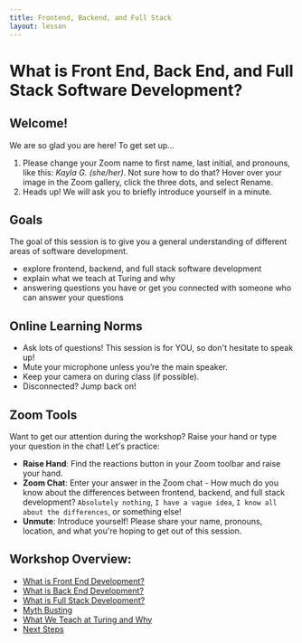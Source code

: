 ```yaml
---
title: Frontend, Backend, and Full Stack
layout: lesson
---
```


# What is Front End, Back End, and Full Stack Software Development?

## Welcome!

We are so glad you are here! To get set up...
1. Please change your Zoom name to first name, last initial, and pronouns, like this: _Kayla G. (she/her)_. Not sure how to do that? Hover over your image in the Zoom gallery, click the three dots, and select Rename.
2. Heads up! We will ask you to briefly introduce yourself in a minute.

## Goals

The goal of this session is to give you a general understanding of different areas of software development.
- explore frontend, backend, and full stack software development
- explain what we teach at Turing and why
- answering questions you have or get you connected with someone who can answer your questions

## Online Learning Norms

- Ask lots of questions! This session is for YOU, so don't hesitate to speak up!
- Mute your microphone unless you’re the main speaker.
- Keep your camera on during class (if possible).
- Disconnected? Jump back on!

## Zoom Tools

Want to get our attention during the workshop? Raise your hand or type your question in the chat! Let's practice:
- **Raise Hand**: Find the reactions button in your Zoom toolbar and raise your hand.
- **Zoom Chat**: Enter your answer in the Zoom chat - How much do you know about the differences between frontend, backend, and full stack development? `Absolutely nothing`, `I have a vague idea`, `I know all about the differences`, or something else!
- **Unmute**: Introduce yourself! Please share your name, pronouns, location, and what you're hoping to get out of this session.

## Workshop Overview:
- [What is Front End Development?](./what-is-fe)
- [What is Back End Development?](./what-is-be)
- [What is Full Stack Development?](./what-is-fs)
- [Myth Busting](./myth-busting)
- [What We Teach at Turing and Why](./why-be-fe)
- [Next Steps](./next-steps)